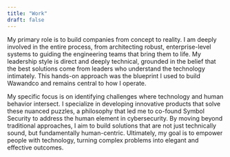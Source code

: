 ```yaml
---
title: "Work"
draft: false
---
```


My primary role is to build companies from concept to reality. I am deeply involved in the entire process, from architecting robust, enterprise-level systems to guiding the engineering teams that bring them to life. My leadership style is direct and deeply technical, grounded in the belief that the best solutions come from leaders who understand the technology intimately. This hands-on approach was the blueprint I used to build Wawandco and remains central to how I operate.

My specific focus is on identifying challenges where technology and human behavior intersect. I specialize in developing innovative products that solve these nuanced puzzles, a philosophy that led me to co-found Symbol Security to address the human element in cybersecurity. By moving beyond traditional approaches, I aim to build solutions that are not just technically sound, but fundamentally human-centric. Ultimately, my goal is to empower people with technology, turning complex problems into elegant and effective outcomes.
